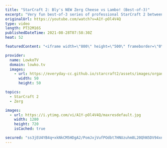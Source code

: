 ```yaml
---
title: "StarCraft 2: Bly's NEW Zerg Cheese vs Lambo! (Best-of-3)"
excerpt: "Very fun best-of-3 series of professional StarCraft 2 between Lambo and Bly. It turns out that Bly has got some spicy new builds for the Zerg versus Zerg match up.  Bly's YouTube channel: https://www.youtube.com/c/BlyOnFire Lambo's YouTube channel: https://www.youtube.com/c/LamboSC2  Support my work"
originalUrl: https://youtube.com/watch?v=A1Y-pOl4V4Q
type: video
length: PT32M16S
publishedDateTime: 2021-08-28T07:58:30Z
heat: 52

featuredContent: "<iframe width=\"800\" height=\"500\" frameborder=\"0\" src=\"https://www.youtube.com/embed/A1Y-pOl4V4Q\" allow=\"accelerometer; autoplay; encrypted-media; gyroscope; picture-in-picture\" allowfullscreen></iframe>"

provider:
  name: LowkoTV
  domain: lowko.tv
  images:
    - url: https://everyday-cc.github.io/starcraft2/assets/images/organizations/lowko.tv-50x50.jpg
      width: 50
      height: 50

topics:
  - StarCraft 2
  - Zerg

images:
  - url: https://i.ytimg.com/vi/A1Y-pOl4V4Q/maxresdefault.jpg
    width: 1280
    height: 720
    isCached: true

secured: "ss3jEU4YB4q+xkNkCM5HDgA2/PomJxjVufPOdbt7HNUzuhm8L20QhN5DV94xnazK/NKmwEEkvbqGu9yv/mZpjhhpIFItS4h0RhbTSYjb1OqpipWiyXXqYV3Ra3c9mFKLKn7b3K+u9g1LDSWkCqHjB/lTN7FT3RuLSiEEW2X908UexJjhEIUZ/hUfK6s3TCKQgxxO4Fv+K+YRr3UkbOTL1NiporxlyDa3D6e37T9NTjzW9nPCLqGwfPmYvvwWl7IMxvb6gEigWHDZj1ICpCfi0cuZllYZlYAJW7F7rLNLToqKk1N+m+FPEa1nPooykLFb7vwUQ+BBC5GFIDjNTrpjqmAMV0SvyCTCuGycBiUhys0eShiN2TmhqqVO7vKK0a91RaF8zJeS4fnfd9e9Ird7BIncRpbERFKyc3nkcla+nHrNjPkRjo2pmRcHmWxr5wuk;oqpOYpT3ZoXajFerxAk9BA=="
---
```


